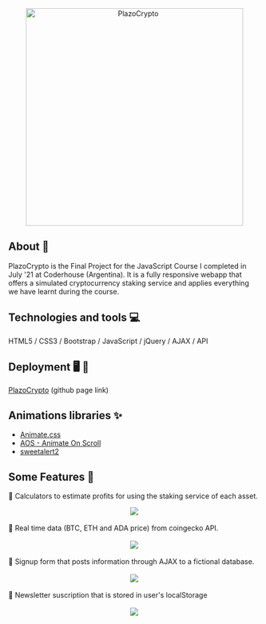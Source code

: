 <div align="center">
<img width="435" alt="PlazoCrypto" src="https://user-images.githubusercontent.com/87493125/127239603-d431c55f-919c-4180-8562-4659c58db69d.png">
</div>

## About 📝
PlazoCrypto is the Final Project for the JavaScript Course I completed in July '21 at Coderhouse (Argentina). It is a fully responsive webapp that offers a simulated cryptocurrency staking service and applies everything we have learnt during the course. 

## Technologies and tools :computer:
HTML5 / CSS3 / Bootstrap / JavaScript / jQuery / AJAX / API

## Deployment 🖥️ 📲
<a href="https://lucasrimondi.github.io/PlazoCrypto/">PlazoCrypto</a> (github page link)

## Animations libraries ✨
- <a href="https://animate.style">Animate.css</a>
- <a href="https://michalsnik.github.io/aos/">AOS - Animate On Scroll</a>
- <a href="https://sweetalert2.github.io">sweetalert2</a>

## Some Features 🔧
📌 Calculators to estimate profits for using the staking service of each asset. <br> 
<div align="center">
<img src="https://user-images.githubusercontent.com/87493125/127240500-a3598ac5-9714-4229-8540-2dd1b9b41111.gif">
</div>
<br>
📌 Real time data (BTC, ETH and ADA price) from coingecko API. <br><br>
<div align="center">
<img src="https://user-images.githubusercontent.com/87493125/127240948-f4cbbd4c-2f92-417a-a420-8ea66694eb3b.gif">
</div>
<br>
📌 Signup form that posts information through AJAX to a fictional database. <br><br>
<div align="center">
<img src="https://user-images.githubusercontent.com/87493125/127241191-77e70498-186a-4f33-b76b-cdc786dd8507.gif">
</div>
<br>
📌 Newsletter suscription that is stored in user's localStorage <br><br>
<div align="center">
<img src="https://user-images.githubusercontent.com/87493125/127241285-ed11e128-16e2-4bf8-a2a5-a5115b628cc7.gif">
</div>
<br>


